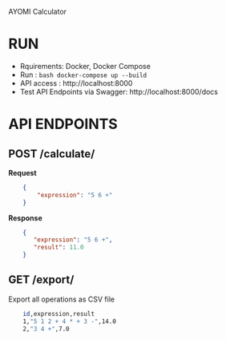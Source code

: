 AYOMI Calculator


# RUN 

- Rquirements: Docker, Docker Compose
- Run : ```bash docker-compose up --build```
- API access : http://localhost:8000
- Test API Endpoints via Swagger: http://localhost:8000/docs

# API ENDPOINTS

## POST /calculate/

**Request**

```json
    {
        "expression": "5 6 +"
    }
```

**Response**

```json
    {
       "expression": "5 6 +",
       "result": 11.0
    }
```
## GET /export/ 

Export all operations as CSV file

```bash
    id,expression,result
    1,"5 1 2 + 4 * + 3 -",14.0
    2,"3 4 +",7.0
```





